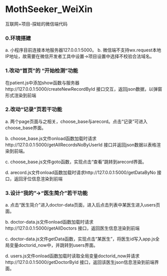 # MothSeeker_WeiXin
互联网+项目-探蛀的微信端代码

### 0.环境搭建

a. 小程序目前连接本地服务器127.0.0.1:5000。
b. 微信端不支持wx.request本地IP地址，故需要在微信开发者工具中设置->项目设置中选择不校验合法域名。

### 1.改动“首页”的 “开始检测”功能

在patient.js中添加show函数与服务器http://127.0.0.1:5000/createNewRecordById 接口交互，返回json数据，以弹窗形式渲染到前端

### 2.改动“记录”页若干功能

a. 两个page页面与之相关，choose_base与arecord。点击“记录”可进入choose_base界面。

b. choose_base.js文件onload函数加载时请求http://127.0.0.1:5000/getAllRecordsNoByUserId 接口并返回json数据以表格渲染到前端。

c. choose_base.js文件goto函数，实现点击“查看”跳转到arecord界面。

d. arecord.js文件onload函数加载时请求http://127.0.0.1:5000/getDataByNo 接口，返回牙位信息渲染到前端

### 3.设计“我的”->“医生简介”若干功能

a. 点击“医生简介”进入doctor-data页面，进入后点击列表中某医生进入users页面。

b. doctor-data.js文件onload函数加载时请求http://127.0.0.1:5000/getAllDoctors 接口，返回医生信息渲染到前端

c. doctor-data.js文件getData函数，实现点击“某医生”，将医生id写入app.js全局变量doctorid_now中，并跳转到users界面。

d. users.js文件onload函数加载时读取全局变量doctorid_now并请求http://127.0.0.1:5000/getDoctorById 接口，返回该医生json信息渲染到前端界面。



